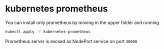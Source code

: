 # kubernetes prometheus

You can install only prometheus by moving in the upper folder and running

```zsh
kubectl apply -f kubernetes-prometheus
```

Prometheus server is exosed as NodePort service on port `30000`
